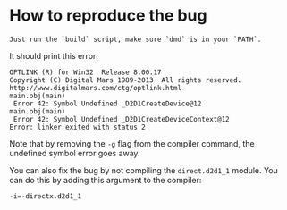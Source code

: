 # How to reproduce the bug
```
Just run the `build` script, make sure `dmd` is in your `PATH`.
```

It should print this error:
```
OPTLINK (R) for Win32  Release 8.00.17
Copyright (C) Digital Mars 1989-2013  All rights reserved.
http://www.digitalmars.com/ctg/optlink.html
main.obj(main)
 Error 42: Symbol Undefined _D2D1CreateDevice@12
main.obj(main)
 Error 42: Symbol Undefined _D2D1CreateDeviceContext@12
Error: linker exited with status 2
```

Note that by removing the `-g` flag from the compiler command, the undefined symbol error goes away.

You can also fix the bug by not compiling the `direct.d2d1_1` module.  You can do this by adding this argument to the compiler:
```
-i=-directx.d2d1_1
```

